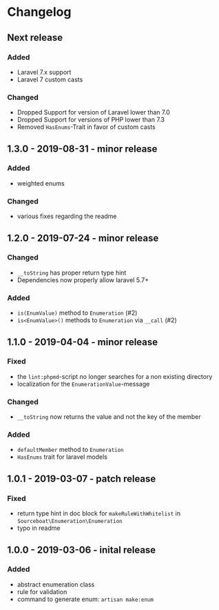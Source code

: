 # Changelog

## Next release

### Added
- Laravel 7.x support
- Laravel 7 custom casts

### Changed
- Dropped Support for version of Laravel lower than 7.0
- Dropped Support for versions of PHP lower than 7.3
- Removed `HasEnums`-Trait in favor of custom casts

## 1.3.0 - 2019-08-31 - minor release

### Added
- weighted enums

### Changed
- various fixes regarding the readme


## 1.2.0 - 2019-07-24 - minor release

### Changed
- `__toString` has proper return type hint
- Dependencies now properly allow laravel 5.7+

### Added
- `is(EnumValue)` method to `Enumeration` (#2)
- `is<EnumValue>()` methods to `Enumeration` via `__call` (#2)


## 1.1.0 - 2019-04-04 - minor release

### Fixed
- the `lint:phpmd`-script no longer searches for a non existing directory
- localization for the `EnumerationValue`-message

### Changed
- `__toString` now returns the value and not the key of the member

### Added
- `defaultMember` method to `Enumeration`
- `HasEnums` trait for laravel models


## 1.0.1 - 2019-03-07 - patch release

### Fixed
- return type hint in doc block for `makeRuleWithWhitelist` in `Sourceboat\Enumeration\Enumeration`
- typo in readme


## 1.0.0 - 2019-03-06 - inital release

### Added
- abstract enumeration class
- rule for validation
- command to generate enum: `artisan make:enum`
